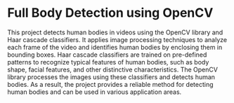 
# Full Body Detection using OpenCV

This project detects human bodies in videos using the OpenCV library and Haar cascade classifiers. It applies image processing techniques to analyze each frame of the video and identifies human bodies by enclosing them in bounding boxes. Haar cascade classifiers are trained on pre-defined patterns to recognize typical features of human bodies, such as body shape, facial features, and other distinctive characteristics. The OpenCV library processes the images using these classifiers and detects human bodies. As a result, the project provides a reliable method for detecting human bodies and can be used in various application areas.
